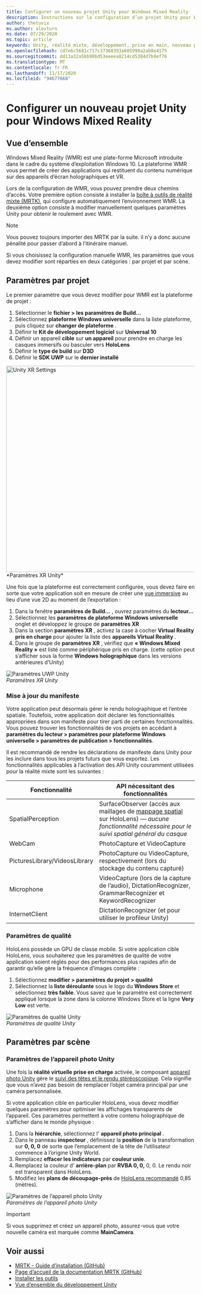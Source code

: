 ```yaml
---
title: Configurer un nouveau projet Unity pour Windows Mixed Reality
description: Instructions sur la configuration d’un projet Unity pour Windows Mixed Reality
author: thetuvix
ms.author: alexturn
ms.date: 07/29/2020
ms.topic: article
keywords: Unity, réalité mixte, développement, prise en main, nouveau projet, Windows Mixed Reality, UWP, XR, performances
ms.openlocfilehash: cd7e6c5681c717c37368393a605998a2ab8e4175
ms.sourcegitcommit: dd13a32a5bb90bd53eeeea8214cd5384d7b9ef76
ms.translationtype: MT
ms.contentlocale: fr-FR
ms.lasthandoff: 11/17/2020
ms.locfileid: "94677668"
---
```

# <a name="configure-a-new-unity-project-for-windows-mixed-reality"></a>Configurer un nouveau projet Unity pour Windows Mixed Reality 

## <a name="overview"></a>Vue d’ensemble

Windows Mixed Reality (WMR) est une plate-forme Microsoft introduite dans le cadre du système d’exploitation Windows 10. La plateforme WMR vous permet de créer des applications qui restituent du contenu numérique sur des appareils d’écran holographiques et VR.

Lors de la configuration de WMR, vous pouvez prendre deux chemins d’accès. Votre première option consiste à installer la [boîte à outils de réalité mixte (MRTK)](https://microsoft.github.io/MixedRealityToolkit-Unity/Documentation/Installation.html), qui configure automatiquement l’environnement WMR. La deuxième option consiste à modifier manuellement quelques paramètres Unity pour obtenir le roulement avec WMR. 

> [!NOTE]
> Vous pouvez toujours importer des MRTK par la suite. il n’y a donc aucune pénalité pour passer d’abord à l’itinéraire manuel.

Si vous choisissez la configuration manuelle WMR, les paramètres que vous devez modifier sont réparties en deux catégories : par projet et par scène.

## <a name="per-project-settings"></a>Paramètres par projet

Le premier paramètre que vous devez modifier pour WMR est la plateforme de projet : 
1. Sélectionner le **fichier > les paramètres de Build...**
2. Sélectionnez **plateforme Windows universelle** dans la liste plateforme, puis cliquez sur **changer de plateforme** .
3. Définir le **Kit de développement logiciel** sur **Universal 10**
4. Définir un appareil **cible** sur **un appareil** pour prendre en charge les casques immersifs ou basculer vers **HoloLens**
5. Définir le **type de build** sur **D3D**
6. Définir le **SDK UWP** sur le **dernier installé**

<img src="images/unity-uwp-settings.png" width="550px" alt="Unity XR Settings">
*Paramètres XR Unity*

Une fois que la plateforme est correctement configurée, vous devez faire en sorte que votre application soit en mesure de créer une [vue immersive](../../design/app-views.md) au lieu d’une vue 2D au moment de l’exportation :
1. Dans la fenêtre **paramètres de Build...** , ouvrez paramètres du **lecteur...**
2. Sélectionnez les **paramètres de plateforme Windows universelle** onglet et développez le groupe de **paramètres XR**
3. Dans la section **paramètres XR** , activez la case à cocher **Virtual Reality pris en charge** pour ajouter la liste des **appareils Virtual Reality** .
4. Dans le groupe de **paramètres XR** , vérifiez que **« Windows Mixed Reality »** est listé comme périphérique pris en charge. (cette option peut s’afficher sous la forme **Windows holographique** dans les versions antérieures d’Unity)

![Paramètres UWP Unity](images/xrsettings.png)<br>
*Paramètres XR Unity*

### <a name="updating-the-manifest"></a>Mise à jour du manifeste

Votre application peut désormais gérer le rendu holographique et l’entrée spatiale. Toutefois, votre application doit déclarer les fonctionnalités appropriées dans son manifeste pour tirer parti de certaines fonctionnalités. Vous pouvez trouver les fonctionnalités de vos projets en accédant à **paramètres du lecteur > paramètres pour plateforme Windows universelle > paramètres de publication > fonctionnalités**. 

Il est recommandé de rendre les déclarations de manifeste dans Unity pour les inclure dans tous les projets futurs que vous exportez. Les fonctionnalités applicables à l’activation des API Unity couramment utilisées pour la réalité mixte sont les suivantes :

|  Fonctionnalité  |  API nécessitant des fonctionnalités | 
|----------|----------|
|  SpatialPerception  |  SurfaceObserver (accès aux maillages de [mappage spatial](../../design/spatial-mapping.md) sur HoloLens) &mdash; *aucune fonctionnalité nécessaire pour le suivi spatial général du casque* | 
|  WebCam  |  PhotoCapture et VideoCapture | 
|  PicturesLibrary/VideosLibrary  |  PhotoCapture ou VideoCapture, respectivement (lors du stockage du contenu capturé) | 
|  Microphone  |  VideoCapture (lors de la capture de l’audio), DictationRecognizer, GrammarRecognizer et KeywordRecognizer | 
|  InternetClient  |  DictationRecognizer (et pour utiliser le profileur Unity) | 

### <a name="quality-settings"></a>Paramètres de qualité

HoloLens possède un GPU de classe mobile. Si votre application cible HoloLens, vous souhaiterez que les paramètres de qualité de votre application soient réglés pour des performances plus rapides afin de garantir qu’elle gère la fréquence d’images complète :
1. Sélectionnez **modifier > paramètres du projet > qualité**
2. Sélectionnez la **liste déroulante** sous le logo du **Windows Store** et sélectionnez **très faible**. Vous savez que le paramètre est correctement appliqué lorsque la zone dans la colonne Windows Store et la ligne **Very Low** est verte.

![Paramètres de qualité Unity](images/getting-started-unity-quality-settings.jpg)<br>
*Paramètres de qualité Unity*

## <a name="per-scene-settings"></a>Paramètres par scène

### <a name="unity-camera-settings"></a>Paramètres de l’appareil photo Unity

Une fois la **réalité virtuelle prise en charge** activée, le composant [appareil photo Unity](camera-in-unity.md) gère le [suivi des têtes et le rendu stéréoscopique](../platform-capabilities-and-apis/rendering.md). Cela signifie que vous n’avez pas besoin de remplacer l’objet caméra principal par une caméra personnalisée.

Si votre application cible en particulier HoloLens, vous devez modifier quelques paramètres pour optimiser les affichages transparents de l’appareil. Ces paramètres permettent à votre contenu holographique de s’afficher dans le monde physique :
1. Dans la **hiérarchie**, sélectionnez l' **appareil photo principal** .
2. Dans le panneau **inspecteur** , définissez la **position** de la transformation sur **0, 0, 0** de sorte que l’emplacement de la tête de l’utilisateur commence à l’origine Unity World.
3. Remplacez **effacer les indicateurs** par **couleur unie**.
4. Remplacez la couleur d' **arrière-plan** par **RVBA 0, 0,** 0, 0. Le rendu noir est transparent dans HoloLens.
5. Modifiez les **plans de découpage-près** de [HoloLens recommandé](camera-in-unity.md#clip-planes) 0,85 (mètres).

![Paramètres de l’appareil photo Unity](images/Unitycamerasettings.png)<br>
*Paramètres de l’appareil photo Unity*

> [!IMPORTANT]
> Si vous supprimez et créez un appareil photo, assurez-vous que votre nouvelle caméra est marquée comme **MainCamera**.

## <a name="see-also"></a>Voir aussi
* [MRTK - Guide d’installation (GitHub)](https://microsoft.github.io/MixedRealityToolkit-Unity/Documentation/Installation.html)
* [Page d’accueil de la documentation MRTK (GitHub)](https://microsoft.github.io/MixedRealityToolkit-Unity/README.html)
* [Installer les outils](../install-the-tools.md)
* [Vue d’ensemble du développement Unity](unity-development-overview.md)
